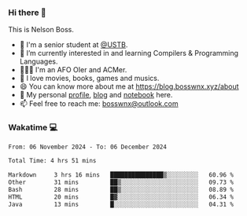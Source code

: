 ### Hi there 👋

<!--
**bosswnx/bosswnx** is a ✨ _special_ ✨ repository because its `README.md` (this file) appears on your GitHub profile.

Here are some ideas to get you started:

- 🔭 I’m currently working on ...
- 🌱 I’m currently learning ...
- 👯 I’m looking to collaborate on ...
- 🤔 I’m looking for help with ...
- 💬 Ask me about ...
- 📫 How to reach me: ...
- 😄 Pronouns: ...
- ⚡ Fun fact: ...
-->

This is Nelson Boss.

- 🏫 I'm a senior student at [@USTB](https://www.ustb.edu.cn/).
- 🌱 I’m currently interested in and learning Compilers & Programming Languages.
- 🧑🏻‍💻 I'm an AFO OIer and ACMer.
- 🥰 I love movies, books, games and musics.
- 😄 You can know more about me at https://blog.bosswnx.xyz/about
- 🔗 My personal [profile](https://bosswnx.xyz), [blog](https://blog.bosswnx.xyz) and [notebook](https://note.bosswnx.xyz) here.
- 📫 Feel free to reach me: bosswnx@outlook.com

### Wakatime 💻

<!--START_SECTION:waka-->

```txt
From: 06 November 2024 - To: 06 December 2024

Total Time: 4 hrs 51 mins

Markdown     3 hrs 16 mins   ███████████████▒░░░░░░░░░   60.96 %
Other        31 mins         ██▒░░░░░░░░░░░░░░░░░░░░░░   09.73 %
Bash         28 mins         ██▒░░░░░░░░░░░░░░░░░░░░░░   08.89 %
HTML         20 mins         █▓░░░░░░░░░░░░░░░░░░░░░░░   06.34 %
Java         13 mins         █░░░░░░░░░░░░░░░░░░░░░░░░   04.31 %
```

<!--END_SECTION:waka-->
